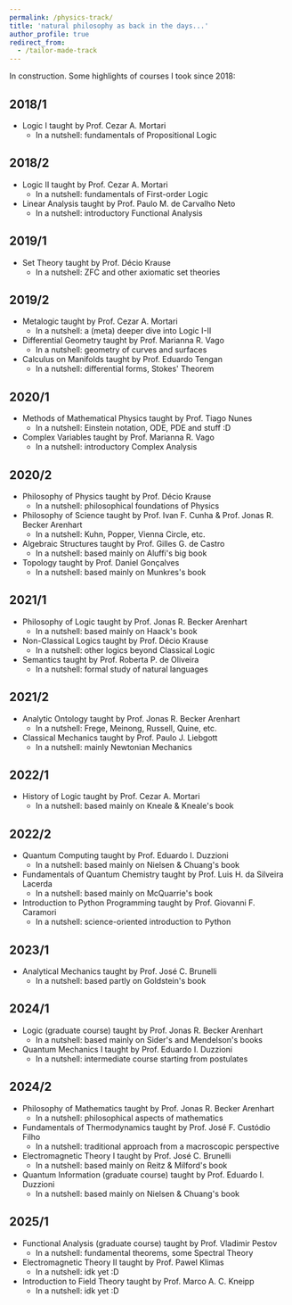 ```yaml
---
permalink: /physics-track/
title: 'natural philosophy as back in the days...'
author_profile: true
redirect_from: 
  - /tailor-made-track
---
```


In construction. Some highlights of courses I took since 2018:

## 2018/1
- Logic I taught by Prof. Cezar A. Mortari
  - In a nutshell: fundamentals of Propositional Logic

## 2018/2
- Logic II taught by Prof. Cezar A. Mortari
  - In a nutshell: fundamentals of First-order Logic
- Linear Analysis taught by Prof. Paulo M. de Carvalho Neto
  - In a nutshell: introductory Functional Analysis

## 2019/1
- Set Theory taught by Prof. Décio Krause
  - In a nutshell: ZFC and other axiomatic set theories

## 2019/2
- Metalogic taught by Prof. Cezar A. Mortari
  - In a nutshell: a (meta) deeper dive into Logic I-II
- Differential Geometry taught by Prof. Marianna R. Vago
  - In a nutshell: geometry of curves and surfaces
- Calculus on Manifolds taught by Prof. Eduardo Tengan
  - In a nutshell: differential forms, Stokes' Theorem

## 2020/1
- Methods of Mathematical Physics taught by Prof. Tiago Nunes
  - In a nutshell: Einstein notation, ODE, PDE and stuff :D
- Complex Variables taught by Prof. Marianna R. Vago
  - In a nutshell: introductory Complex Analysis

## 2020/2
- Philosophy of Physics taught by Prof. Décio Krause
  - In a nutshell: philosophical foundations of Physics
- Philosophy of Science taught by Prof. Ivan F. Cunha & Prof. Jonas R. Becker Arenhart
  - In a nutshell: Kuhn, Popper, Vienna Circle, etc.
- Algebraic Structures taught by Prof. Gilles G. de Castro
  - In a nutshell: based mainly on Aluffi's big book
- Topology taught by Prof. Daniel Gonçalves
  - In a nutshell: based mainly on Munkres's book

## 2021/1
- Philosophy of Logic taught by Prof. Jonas R. Becker Arenhart
  - In a nutshell: based mainly on Haack's book
- Non-Classical Logics taught by Prof. Décio Krause
  - In a nutshell: other logics beyond Classical Logic
- Semantics taught by Prof. Roberta P. de Oliveira
  - In a nutshell: formal study of natural languages

## 2021/2
- Analytic Ontology taught by Prof. Jonas R. Becker Arenhart
  - In a nutshell: Frege, Meinong, Russell, Quine, etc.
- Classical Mechanics taught by Prof. Paulo J. Liebgott
  - In a nutshell: mainly Newtonian Mechanics

## 2022/1
- History of Logic taught by Prof. Cezar A. Mortari
  - In a nutshell: based mainly on Kneale & Kneale's book

## 2022/2
- Quantum Computing taught by Prof. Eduardo I. Duzzioni
  - In a nutshell: based mainly on Nielsen & Chuang's book
- Fundamentals of Quantum Chemistry taught by Prof. Luis H. da Silveira Lacerda
  - In a nutshell: based mainly on McQuarrie's book
- Introduction to Python Programming taught by Prof. Giovanni F. Caramori
  - In a nutshell: science-oriented introduction to Python

## 2023/1
- Analytical Mechanics taught by Prof. José C. Brunelli
  - In a nutshell: based partly on Goldstein's book

## 2024/1
- Logic (graduate course) taught by Prof. Jonas R. Becker Arenhart
  - In a nutshell: based mainly on Sider's and Mendelson's books
- Quantum Mechanics I taught by Prof. Eduardo I. Duzzioni
  - In a nutshell: intermediate course starting from postulates

## 2024/2
- Philosophy of Mathematics taught by Prof. Jonas R. Becker Arenhart
  - In a nutshell: philosophical aspects of mathematics
- Fundamentals of Thermodynamics taught by Prof. José F. Custódio Filho
  - In a nutshell: traditional approach from a macroscopic perspective
- Electromagnetic Theory I taught by Prof. José C. Brunelli
  - In a nutshell: based mainly on Reitz & Milford's book
- Quantum Information (graduate course) taught by Prof. Eduardo I. Duzzioni
  - In a nutshell: based mainly on Nielsen & Chuang's book

## 2025/1
- Functional Analysis (graduate course) taught by Prof. Vladimir Pestov
  - In a nutshell: fundamental theorems, some Spectral Theory
- Electromagnetic Theory II taught by Prof. Pawel Klimas
  - In a nutshell: idk yet :D
- Introduction to Field Theory taught by Prof. Marco A. C. Kneipp
  - In a nutshell: idk yet :D
